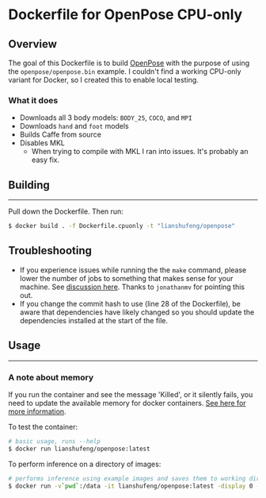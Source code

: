 # Dockerfile for OpenPose CPU-only

## Overview

The goal of this Dockerfile is to build [OpenPose](https://github.com/CMU-Perceptual-Computing-Lab/openpose) with the purpose of using the `openpose/openpose.bin` example. I couldn't find a working CPU-only variant for Docker, so I created this to enable local testing.

### What it does

* Downloads all 3 body models: `BODY_25`, `COCO`, and `MPI`
* Downloads `hand` and `foot` models
* Builds Caffe from source
* Disables MKL
  * When trying to compile with MKL I ran into issues. It's probably an easy fix.

## Building

****
Pull down the Dockerfile. Then run:

```sh
$ docker build . -f Dockerfile.cpuonly -t "lianshufeng/openpose"
```

## Troubleshooting

* If you experience issues while running the the `make` command, please lower the number of jobs to something that makes sense for your machine. See [discussion here](https://github.com/seancook/docker-openpose-cpu/pull/2). Thanks to `jonathanmv` for pointing this out.
* If you change the commit hash to use (line 28 of the Dockerfile), be aware that dependencies have likely changed so you should update the dependencies installed at the start of the file.

## Usage

****

### A note about memory

If you run the container and see the message 'Killed', or it silently fails, you need to update the available memory for docker containers. [See here for more information](https://stackoverflow.com/questions/44533319/how-to-assign-more-memory-to-docker-container).

To test the container:

```sh
# basic usage, runs --help
$ docker run lianshufeng/openpose:latest
```

To perform inference on a directory of images:

```sh
# performs inference using example images and saves them to working directory
$ docker run -v`pwd`:/data -it lianshufeng/openpose:latest -display 0 -image_dir /data -write_images /data
```

